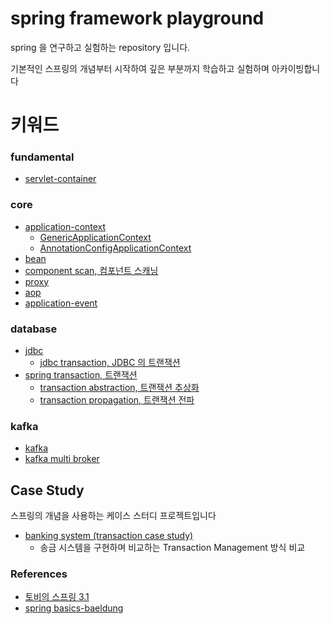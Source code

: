 # spring framework playground

spring 을 연구하고 실험하는 repository 입니다.

기본적인 스프링의 개념부터 시작하여 깊은 부분까지 학습하고 실험하며 아카이빙합니다

# 키워드

### fundamental

- [servlet-container](https://github.com/my-research/spring-framework/tree/master/servlet-container)

### core

- [application-context](#)
  - [GenericApplicationContext](#)
  - [AnnotationConfigApplicationContext](#)
- [bean](https://github.com/my-research/spring-framework/tree/master/bean)
- [component scan, 컴포넌트 스캐닝](https://github.com/my-research/spring-framework/tree/master/component-scan)
- [proxy](https://github.com/my-research/spring-framework/tree/master/proxy)
- [aop](https://github.com/my-research/spring-framework/tree/master/aop)
- [application-event](#)

### database

- [jdbc](https://github.com/my-research/spring-framework/tree/master/jdbc)
  - [jdbc transaction, JDBC 의 트랜잭션](https://github.com/my-research/spring-framework/tree/master/transaction-propagation)
- [spring transaction, 트랜잭션](https://github.com/my-research/spring-framework/tree/master/transaction)
  - [transaction abstraction, 트랜잭션 추상화](https://github.com/my-research/spring-framework/tree/master/transaction-propagation)
  - [transaction propagation, 트랜잭션 전파](https://github.com/my-research/spring-framework/tree/master/transaction-propagation)

### kafka

- [kafka](https://github.com/my-research/spring-framework/tree/master/kafka)
- [kafka multi broker]([#](https://github.com/my-research/spring-framework/tree/master/kafka/multi-kafka-broker))

## Case Study

스프링의 개념을 사용하는 케이스 스터디 프로젝트입니다

- [banking system (transaction case study)](https://github.com/my-research/spring-framework/tree/master/case-study-banking-system)
  - 송금 시스템을 구현하며 비교하는 Transaction Management 방식 비교

### References

- [토비의 스프링 3.1](http://www.yes24.com/Product/Goods/7516911)
- [spring basics-baeldung](https://www.baeldung.com/category/spring-boot/tag/boot-basics)
